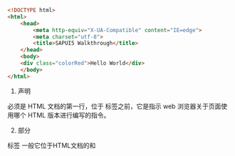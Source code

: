 
```html
<!DOCTYPE html>
<html>
	<head>
		<meta http-equiv="X-UA-Compatible" content="IE=edge">
		<meta charset="utf-8">
		<title>SAPUI5 Walkthrough</title>
	</head>
	<body>
	<div class="colorRed">Hello World</div>
	</body>
</html>
```

1. <!DOCTYPE html> 声明
必须是 HTML 文档的第一行，位于 <html> 标签之前，它是指示 web 浏览器关于页面使用哪个 HTML 版本进行编写的指令。

2. <head>部分
<meta> 标签
一般它位于HTML文档的<head>和<title>之间，包含文档的最基本的元信息。除了提供文档字符集、使用语言、作者等基本信息外，还涉及对关键词和网页等级的设定。

(1)use the latest rendering engine (edge) 
(2)the document character set will be UTF-8

3. <body>部分
<div>称为区隔标记，用于设置区块内的样式和格式等
the layout of the page


